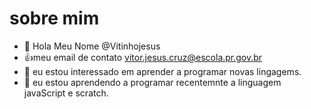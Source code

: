 # sobre mim
- 👋 Hola Meu Nome @Vitinhojesus
- :+1:meu email de contato vitor.jesus.cruz@escola.pr.gov.br
- 👀 eu estou interessado em aprender a programar novas lingagems.
- 🌱 eu estou aprendendo a programar recentemnte a linguagem javaScript e scratch.

<!---
Vitinhojesus/Vitinhojesus is a ✨ special ✨ repository because its `README.md` (this file) appears on your GitHub profile.
You can click the Preview link to take a look at your changes.
--->
